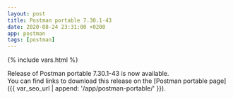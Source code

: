 ```yaml
---
layout: post
title: Postman portable 7.30.1-43
date: 2020-08-24 23:31:00 +0200
app: postman
tags: [postman]
---
```

{% include vars.html %}

Release of Postman portable 7.30.1-43 is now available.<br />
You can find links to download this release on the [Postman portable page]({{ var_seo_url | append: '/app/postman-portable/' }}).
